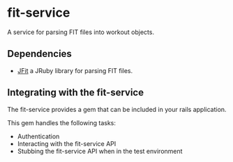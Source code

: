 # fit-service

A service for parsing FIT files into workout objects.

## Dependencies

* [JFit](https://github.com/aerobicio/jfit) a JRuby library for parsing FIT files.

## Integrating with the fit-service

The fit-service provides a gem that can be included in your rails application.

This gem handles the following tasks:

* Authentication
* Interacting with the fit-service API
* Stubbing the fit-service API when in the test environment
